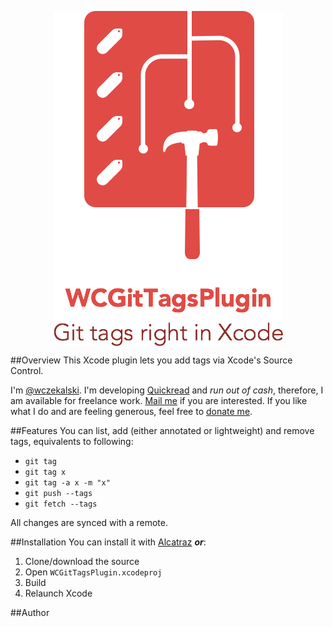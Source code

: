 <p align="center"> <img align="center" src="/Resources/Tags%20plugin%20icon.png"/></p>

##Overview
This Xcode plugin lets you add tags via Xcode's Source Control.

I'm [@wczekalski](http://twitter.com/wczekalski). I'm developing [Quickread](http://quickreadapp.com) and _run out of cash_, therefore, I am available for freelance work. [Mail me](mailto:me@wczekalski.com) if you are interested. If you like what I do and are feeling generous, feel free to [donate me](https://www.paypal.com/cgi-bin/webscr?cmd=_s-xclick&hosted_button_id=L9X5FY4JWU8JY).

##Features
You can list, add (either annotated or lightweight) and remove tags, equivalents to following:
  - `git tag`
  - `git tag x`
  - `git tag -a x -m "x"`
  - `git push --tags`
  - `git fetch --tags`
   
  All changes are synced with a remote.

##Installation
You can install it with [Alcatraz](http://alcatraz.io) ***or***:
  1. Clone/download the source
  2. Open `WCGitTagsPlugin.xcodeproj`
  3. Build
  4. Relaunch Xcode

##Author


